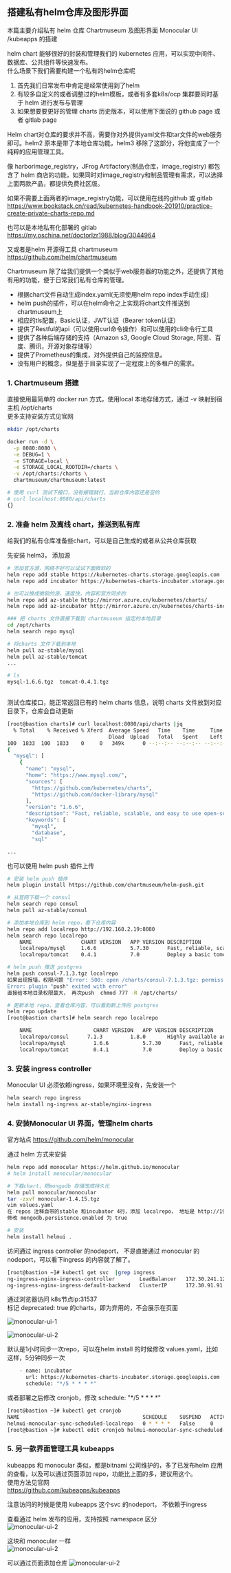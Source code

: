 ## 搭建私有helm仓库及图形界面
本篇主要介绍私有 helm 仓库 Chartmuseum 及图形界面 Monocular UI /kubeapps 的搭建

helm chart 能够很好的封装和管理我们的 kubernetes 应用，可以实现中间件、数据库、公共组件等快速发布。  
什么场景下我们需要构建一个私有的helm仓库呢  
1. 首先我们日常发布中肯定是经常使用到了helm   
2. 有较多自定义的或者调整过的helm模板，或者有多套k8s/ocp 集群要同时基于 helm 进行发布与管理
3. 如果想要要更好的管理 charts 历史版本，可以使用下面说的 github page 或者 gitlab page

Helm chart对仓库的要求并不高，需要你对外提供yaml文件和tar文件的web服务即可。helm2 原本是带了本地仓库功能，helm3 移除了这部分，将他变成了一个纯粹的应用管理工具。  

像 harborimage_registry，JFrog Artifactory(制品仓库，image_registry) 都包含了 helm 商店的功能，如果同时对image_registry和制品管理有需求，可以选择上面两款产品，都提供免费社区版。  

如果不需要上面两者的image_registry功能，可以使用在线的github 或 gitlab
https://www.bookstack.cn/read/kubernetes-handbook-201910/practice-create-private-charts-repo.md

也可以是本地私有化部署的 gitlab 
https://my.oschina.net/doctorlzr1988/blog/3044964

又或者是helm 开源得工具 chartmuseum  
https://github.com/helm/chartmuseum

Chartmuseum 除了给我们提供一个类似于web服务器的功能之外，还提供了其他有用的功能，便于日常我们私有仓库的管理。

- 根据chart文件自动生成index.yaml(无须使用helm repo index手动生成)
- helm push的插件，可以在helm命令之上实现将chart文件推送到chartmuseum上
- 相应的tls配置，Basic认证，JWT认证（Bearer token认证）
- 提供了Restful的api（可以使用curl命令操作）和可以使用的cli命令行工具
- 提供了各种后端存储的支持（Amazon s3, Google Cloud Storage, 阿里、百度、腾讯，开源对象存储等）
- 提供了Prometheus的集成，对外提供自己的监控信息。
- 没有用户的概念，但是基于目录实现了一定程度上的多租户的需求。

### 1. Chartmuseum 搭建
直接使用最简单的 docker run 方式，使用local 本地存储方式，通过 -v 映射到宿主机 /opt/charts    
更多支持安装方式见官网  

```bash
mkdir /opt/charts

docker run -d \
  -p 8080:8080 \
  -e DEBUG=1 \
  -e STORAGE=local \
  -e STORAGE_LOCAL_ROOTDIR=/charts \
  -v /opt/charts:/charts \
  chartmuseum/chartmuseum:latest

# 使用 curl 测试下接口，没有报错就行，当前仓库内容还是空的
# curl localhost:8080/api/charts
{}

```

### 2. 准备 helm 及离线 chart，推送到私有库
给我们的私有仓库准备些chart，可以是自己生成的或者从公共仓库获取

先安装 helm3， 添加源
```bash
# 添加官方源，网络不好可以试试下面微软的
helm repo add stable https://kubernetes-charts.storage.googleapis.com
helm repo add incubator https://kubernetes-charts-incubator.storage.googleapis.com

# 也可以换成微软的源，速度快，内容和官方同步的 
helm repo add az-stable http://mirror.azure.cn/kubernetes/charts/
helm repo add az-incubator http://mirror.azure.cn/kubernetes/charts-incubator/
```

```bash
### 把 charts 文件直接下载到 chartmuseum 指定的本地目录
cd /opt/charts
helm search repo mysql

# 将charts 文件下载到本地
helm pull az-stable/mysql
helm pull az-stable/tomcat
...

# ls
mysql-1.6.6.tgz  tomcat-0.4.1.tgz
 
```

测试仓库接口，能正常返回已有的 helm charts 信息，说明 charts 文件放到对应目录下，仓库会自动更新  
```bash
[root@bastion charts]# curl localhost:8080/api/charts |jq
  % Total    % Received % Xferd  Average Speed   Time    Time     Time  Current
                                 Dload  Upload   Total   Spent    Left  Speed
100  1833  100  1833    0     0   349k      0 --:--:-- --:--:-- --:--:--  358k
{
  "mysql": [
    {
      "name": "mysql",
      "home": "https://www.mysql.com/",
      "sources": [
        "https://github.com/kubernetes/charts",
        "https://github.com/docker-library/mysql"
      ],
      "version": "1.6.6",
      "description": "Fast, reliable, scalable, and easy to use open-source relational database system.",
      "keywords": [
        "mysql",
        "database",
        "sql"

...
```

也可以使用 helm push 插件上传
```bash
# 安装 helm push 插件
helm plugin install https://github.com/chartmuseum/helm-push.git

# 从官网下载一个 consul
helm search repo consul
helm pull az-stable/consul 

# 添加本地仓库到 helm repo，看下仓库内容
helm repo add localrepo http://192.168.2.19:8080
helm search repo localrepo
    NAME            	CHART VERSION	APP VERSION	DESCRIPTION                                       
    localrepo/mysql 	1.6.6        	5.7.30     	Fast, reliable, scalable, and easy to use open-...
    localrepo/tomcat	0.4.1        	7.0        	Deploy a basic tomcat application server with s...

# helm push 推送 postgres
helm push consul-7.1.3.tgz localrepo
如果出现报错，权限问题 "Error: 500: open /charts/consul-7.1.3.tgz: permission denied
Error: plugin "push" exited with error" 
直接给本地目录权限最大， 再次push  chmod 777 -R /opt/charts/

# 更新本地 repo，查看仓库内容，可以看到新上传的 postgres
helm repo update 
[root@bastion charts]# helm search repo localrepo

    NAME                	CHART VERSION	APP VERSION	DESCRIPTION                                       
    localrepo/consul      7.1.3         1.8.0       Highly available and distributed service discov...
    localrepo/mysql     	1.6.6        	5.7.30     	Fast, reliable, scalable, and easy to use open-...
    localrepo/tomcat    	0.4.1        	7.0        	Deploy a basic tomcat application server with s...
```

### 3. 安装 ingress controller
Monocular UI 必须依赖ingress，如果环境里没有，先安装一个

```bash
helm search repo ingress
helm install ng-ingress az-stable/nginx-ingress 
```

### 4. 安装Monocular UI 界面，管理helm charts
官方站点 https://github.com/helm/monocular

通过 helm 方式来安装

```bash
helm repo add monocular https://helm.github.io/monocular
# helm install monocular/monocular

# 下载chart，把mongodb 存储改成持久化
helm pull monocular/monocular
tar -zxvf monocular-1.4.15.tgz 
vim values.yaml 
在 repos 注释自带的stable 和incubator 4行，添加 localrepo， 地址是 http://192.168.2.19:8080
修改 mongodb.persistence.enabled 为 true

# 安装
helm install helmui .
```

访问通过 ingress controller 的nodeport， 不是直接通过 monocular 的 nodeport，可以看下ingress 的内容就了解了。

```bash
[root@bastion ~]# kubectl get svc  |grep ingress
ng-ingress-nginx-ingress-controller        LoadBalancer   172.30.241.122   <pending>                              80:31537/TCP,443:30814/TCP   4h53m
ng-ingress-nginx-ingress-default-backend   ClusterIP      172.30.91.91     <none>                                 80/TCP                       4h53m
```

通过浏览器访问 k8s节点ip:31537  
标记 deprecated: true 的charts，即为弃用的，不会展示在页面  

![monocular-ui-1](../images/application_store/monocular-ui-1.png)

![monocular-ui-2](../images/application_store/monocular-ui-2.png)

默认是1小时同步一次repo，可以在helm install 的时候修改 values.yaml，比如这样，5分钟同步一次

```bash
    - name: incubator
      url: https://kubernetes-charts-incubator.storage.googleapis.com
      schedule: "*/5 * * * *"
```

或者部署之后修改 cronjob，修改       schedule: "*/5 * * * *"

```bash
[root@bastion ~]# kubectl get cronjob
NAME                                        SCHEDULE    SUSPEND   ACTIVE   LAST SCHEDULE   AGE
helmui-monocular-sync-scheduled-localrepo   0 * * * *   False     0        8m57s           3d
[root@bastion ~]# kubectl edit cronjob helmui-monocular-sync-scheduled-localrepo 
```

### 5. 另一款界面管理工具 kubeapps 

kubeapps 和 monocular 类似，都是bitnami 公司维护的，多了已发布helm 应用的查看，以及可以通过页面添加 repo，功能比上面的多，建议用这个。   
使用方法见官网  
https://github.com/kubeapps/kubeapps  

注意访问的时候是使用 kubeapps 这个svc 的nodeport， 不依赖于ingress  

查看通过 helm 发布的应用，支持按照 namespace 区分  
![monocular-ui-2](../images/application_store/kubeapps-applications.png)

这块和 monocular 一样  
![monocular-ui-2](../images/application_store/kubeapps-catalog.png)

可以通过页面添加仓库
![monocular-ui-2](../images/application_store/kubeapps-repositories.png)

